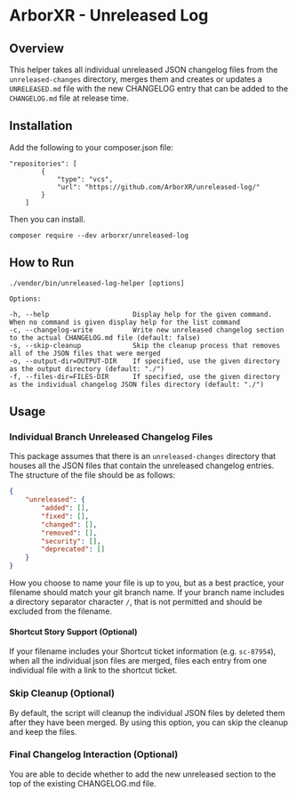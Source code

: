 # ArborXR - Unreleased Log

## Overview

This helper takes all individual unreleased JSON changelog files from the `unreleased-changes` directory, merges them and creates or updates a `UNRELEASED.md` file with the new CHANGELOG entry that can be added to the `CHANGELOG.md` file at release time.

## Installation

Add the following to your composer.json file:

```
"repositories": [
        {
            "type": "vcs",
            "url": "https://github.com/ArborXR/unreleased-log/"
        }
    ]
```
Then you can install.

```
composer require --dev arborxr/unreleased-log
```

## How to Run

```
./vendor/bin/unreleased-log-helper [options]

Options:

-h, --help                     Display help for the given command. When no command is given display help for the list command
-c, --changelog-write          Write new unreleased changelog section to the actual CHANGELOG.md file (default: false)
-s, --skip-cleanup             Skip the cleanup process that removes all of the JSON files that were merged
-o, --output-dir=OUTPUT-DIR    If specified, use the given directory as the output directory (default: "./")
-f, --files-dir=FILES-DIR      If specified, use the given directory as the individual changelog JSON files directory (default: "./")
```

## Usage

### Individual Branch Unreleased Changelog Files

This package assumes that there is an `unreleased-changes` directory that houses all the JSON files that contain the unreleased changelog entries. The structure of the file should be as follows:

```json
{
    "unreleased": {
        "added": [],
        "fixed": [],
        "changed": [],
        "removed": [],
        "security": [],
        "deprecated": []
    }
}
```

How you choose to name your file is up to you, but as a best practice, your filename should match your git branch name. If your branch name includes a directory separator character `/`, that is not permitted and should be excluded from the filename.

#### Shortcut Story Support (Optional)

If your filename includes your Shortcut ticket information (e.g. `sc-87954`), when all the individual json files are merged, files each entry from one individual file with a link to the shortcut ticket.

### Skip Cleanup (Optional)

By default, the script will cleanup the individual JSON files by deleted them after they have been merged. By using this option, you can skip the cleanup and keep the files.

### Final Changelog Interaction (Optional)

You are able to decide whether to add the new unreleased section to the top of the existing CHANGELOG.md file.